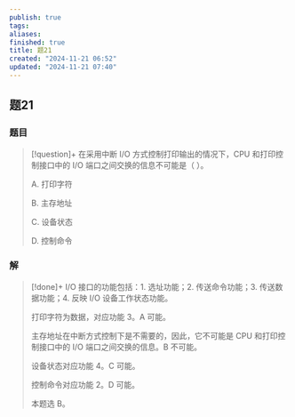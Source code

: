 ```yaml
---
publish: true
tags: 
aliases: 
finished: true
title: 题21
created: "2024-11-21 06:52"
updated: "2024-11-21 07:40"
---
```

## 题21
### 题目
> [!question]+
> 在采用中断 I/O 方式控制打印输出的情况下，CPU 和打印控制接口中的 I/O 端口之间交换的信息不可能是（ ）。
> 
> A. 打印字符
> 
> B. 主存地址
> 
> C. 设备状态
> 
> D. 控制命令
### 解
> [!done]+
> I/O 接口的功能包括：1. 选址功能；2. 传送命令功能；3. 传送数据功能；4. 反映 I/O 设备工作状态功能。
> 
> 打印字符为数据，对应功能 3。A 可能。
> 
> 主存地址在中断方式控制下是不需要的，因此，它不可能是 CPU 和打印控制接口中的 I/O 端口之间交换的信息。B 不可能。
> 
> 设备状态对应功能 4。C 可能。
> 
> 控制命令对应功能 2。D 可能。
> 
> 本题选 B。